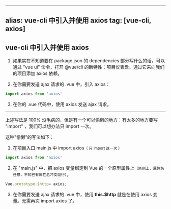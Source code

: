 
---
alias: vue-cli 中引入并使用 axios
tag: [vue-cli, axios]
---

## vue-cli 中引入并使用 axios

1.  如果实在不知道要在 package.json 的 dependencies 部分写什么的话，可以通过 "vue ui" 命令，打开 @vue/cli 的新特性：项目仪表盘。通过它来向我们的项目添加 axios 依赖。

2.  在你需要发送 ajax 请求的 .vue 中，引入 axios：

```js
import axios from 'axios'
```

3. 在你的 .vue 代码中，使用 axios 发送 ajax 请求。

---

上述写法是 100% 没毛病的，但是有一个可以偷懒的地方：有太多的地方要写 "import" ，我们可以想办法只 import 一次。 

这种"偷懒"的写法如下：

1.  在项目入口 main.js 中 import axios<small>（ 只 import 这一次 ）</small>

```js
import axios from 'axios'
```

2.  在 "main.js" 中，把 axios 变量绑定到 Vue 的一个原型属性上<small>（原则上，属性名任意，不和已有属性名冲突就行）</small>。

```js
Vue.prototype.$http= axios;
```

3. 在你需要发送 ajax 请求的 .vue 中，使用 **this.$http** 就是在使用 axios 变量。无需再次 import axios 了。




